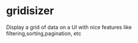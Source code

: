 # gridisizer
Display a grid of data on a UI with nice features like filtering,sorting,pagination, etc
